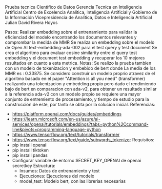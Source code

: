 Prueba tecnica Científico de Datos Gerencia Tecnica en Inteligencia Artificial
Centro de Excelencia Analítica, Inteligencia Artificial y Gobierno de la Información
Vicepresidencia de Analítica, Datos e Inteligencia Artificial
Julian David Rivera Hoyos

Pasos:
Realizar embedding sobre el entrenamiento para validar la eficienciad del modelo encontrando los documentos relevantes y comprombar la medida de MMR
Se realiza un embedding sobre el modelo de Open AI text-embedding-ada-002 para el test query y test document
Se crea el algoritmo para evaluar cosine similarity entre el query test embedding y el document test embedding y recuperar los 10 mejores resultados en cuanto a esta metrica. Notas: Se realizo la prueba tambien con un modelo de tokenizacion y embebido de bert donde La media de los MMR es : 0.33875. Se considero construir un modelo proprio atravez de el algoritmo basado en el paper "Attention is all you need" (transformer) realizando una tokenizacion y embedding propio pero dado el rendimiendo bajo de bert en comparacion con ada-v2, para obtener un resultado similar a la referencia ada-v2 con un modelo propio se requiere una mayor conjunto de entremiento de procesamiento, y tiempo de estudio para la construccion de este, por tanto se obta por la solucion inicial.
Referencias:
- https://platform.openai.com/docs/guides/embeddings
- https://learn.microsoft.com/en-us/azure/ai-services/openai/tutorials/embeddings?tabs=python%2Ccommand-line&pivots=programming-language-python
- https://www.tensorflow.org/text/tutorials/transformer
- https://www.tensorflow.org/text/guide/subwords_tokenizer
Requisitos:
- pip install openai
- pip install tiktoken
- pip install pandas
- Configurar variable de entorno SECRET_KEY_OPENAI de openai secretkey
Estructura:
  - Insumos: Datos de entrenamiento y test
  - Ejecuciones: Ejecuciones del modelo
  - model_test: Modelo bert, con las librerias necesarias

